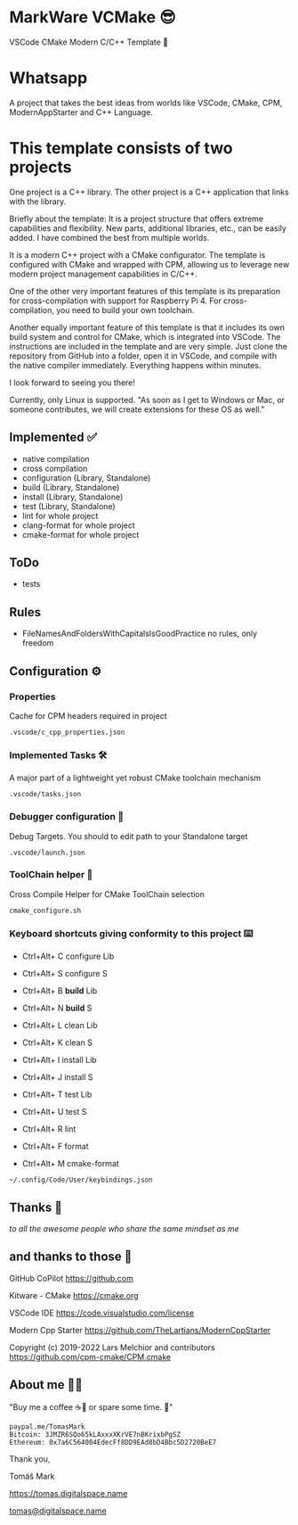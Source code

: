 # MarkWare VCMake 😎

VSCode CMake Modern C/C++ Template 🚀

# Whatsapp

A project that takes the best ideas from worlds like VSCode, CMake, CPM, ModernAppStarter and C++ Language.

# This template consists of two projects

One project is a C++ library.
The other project is a C++ application that links with the library.

Briefly about the template:
It is a project structure that offers extreme capabilities and flexibility. New parts, additional libraries, etc., can be easily added. I have combined the best from multiple worlds.

It is a modern C++ project with a CMake configurator. The template is configured with CMake and wrapped with CPM, allowing us to leverage new modern project management capabilities in C/C++.

One of the other very important features of this template is its preparation for cross-compilation with support for Raspberry Pi 4. For cross-compilation, you need to build your own toolchain.

Another equally important feature of this template is that it includes its own build system and control for CMake, which is integrated into VSCode. The instructions are included in the template and are very simple. Just clone the repository from GitHub into a folder, open it in VSCode, and compile with the native compiler immediately. Everything happens within minutes.

I look forward to seeing you there!

Currently, only Linux is supported. "As soon as I get to Windows or Mac, or someone contributes, we will create extensions for these OS as well."

## Implemented ✅

- native compilation
- cross compilation 
- configuration (Library, Standalone)
- build (Library, Standalone)
- install (Library, Standalone)
- test (Library, Standalone)
- lint for whole project 
- clang-format for whole project 
- cmake-format for whole project

## ToDo

- tests

## Rules

- FileNamesAndFoldersWithCapitalsIsGoodPractice
    no rules, only freedom

## Configuration ⚙️

### Properties

Cache for CPM headers required in project

`.vscode/c_cpp_properties.json`

### Implemented Tasks 🛠️

A major part of a lightweight yet robust CMake toolchain mechanism

`.vscode/tasks.json`

### Debugger configuration 🐞

Debug Targets. You should to edit path to your Standalone target

`.vscode/launch.json`

### ToolChain helper 🔧

Cross Compile Helper for CMake ToolChain selection

`cmake_configure.sh`

### Keyboard shortcuts giving conformity to this project ⌨️

- Ctrl+Alt+  C  configure Lib
- Ctrl+Alt+  S  configure S

- Ctrl+Alt+  B  **build** Lib
- Ctrl+Alt+  N  **build** S

- Ctrl+Alt+  L  clean Lib
- Ctrl+Alt+  K  clean S

- Ctrl+Alt+  I  install Lib
- Ctrl+Alt+  J  install S

- Ctrl+Alt+  T  test Lib
- Ctrl+Alt+  U  test S

- Ctrl+Alt+  R  lint
- Ctrl+Alt+  F  format
- Ctrl+Alt+  M  cmake-format

`~/.config/Code/User/keybindings.json`

## Thanks 🙏

*to all the awesome people who share the same mindset as me*

## and thanks to those 🌟

GitHub CoPilot
https://github.com

Kitware - CMake
https://cmake.org

VSCode IDE
https://code.visualstudio.com/license

Modern Cpp Starter
https://github.com/TheLartians/ModernCppStarter

Copyright (c) 2019-2022 Lars Melchior and contributors
https://github.com/cpm-cmake/CPM.cmake

## About me 👨‍💻

"Buy me a coffee ☕🍵 or spare some time. 🙂"

```
paypal.me/TomasMark
Bitcoin: 3JMZR6SQo65kLAxxxXKrVE7nBKrixbPgSZ
Ethereum: 0x7a6C564004EdecFf8DD9EAd8bD4Bbc5D2720BeE7
```

Thank you,

Tomáš Mark

https://tomas.digitalspace.name

tomas@digitalspace.name

